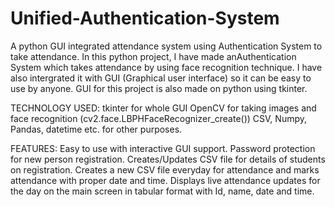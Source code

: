 # Unified-Authentication-System
A python GUI integrated attendance system using Authentication System to take attendance.
In this python project, I have made anAuthentication System which takes attendance by using face recognition technique. I have also intergrated it with GUI (Graphical user interface) so it can be easy to use by anyone. GUI for this project is also made on python using tkinter.

TECHNOLOGY USED:
tkinter for whole GUI OpenCV for taking images and face recognition (cv2.face.LBPHFaceRecognizer_create()) CSV, Numpy, Pandas, datetime etc. for other purposes.

FEATURES:
Easy to use with interactive GUI support. Password protection for new person registration. Creates/Updates CSV file for details of students on registration. Creates a new CSV file everyday for attendance and marks attendance with proper date and time. Displays live attendance updates for the day on the main screen in tabular format with Id, name, date and time.
